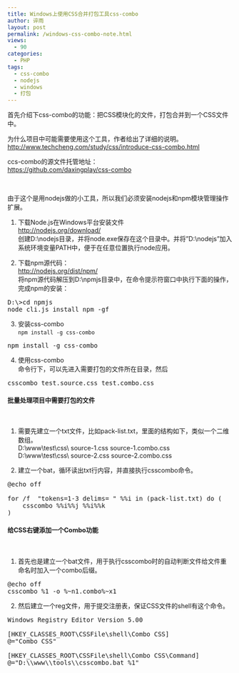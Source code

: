 ```yaml
---
title: Windows上使用CSS合并打包工具css-combo
author: 谇雨
layout: post
permalink: /windows-css-combo-note.html
views:
  - 90
categories:
  - PHP
tags:
  - css-combo
  - nodejs
  - windows
  - 打包
---
```

首先介绍下css-combo的功能：把CSS模块化的文件，打包合并到一个CSS文件中。

为什么项目中可能需要使用这个工具，作者给出了详细的说明。  
<a href="http://www.techcheng.com/study/css/introduce-css-combo.html" target="_blank">http://www.techcheng.com/study/css/introduce-css-combo.html</a>

ccs-combo的源文件托管地址：  
<a href="https://github.com/daxingplay/css-combo" target="_blank">https://github.com/daxingplay/css-combo</a>

&nbsp;

由于这个是用nodejs做的小工具，所以我们必须安装nodejs和npm模块管理操作扩展。

1. 下载Node.js在Windows平台安装文件  
<a href="http://nodejs.org/download/" target="_blank">http://nodejs.org/download/</a>  
创建D:\nodejs目录，并将node.exe保存在这个目录中。并将&#8221;D:\nodejs&#8221;加入系统环境变量PATH中，便于在任意位置执行node应用。

2. 下载npm源代码：  
<a href="http://nodejs.org/dist/npm/" target="_blank">http://nodejs.org/dist/npm/</a>  
将npm源代码解压到D:\npmjs目录中，在命令提示符窗口中执行下面的操作，完成npm的安装：

<pre class="lang:sh decode:true">D:\&gt;cd npmjs
node cli.js install npm -gf</pre>

3. 安装css-combo  
`npm install -g css-combo`

<pre class="lang:sh decode:true">npm install -g css-combo</pre>

4. 使用css-combo  
命令行下，可以先进入需要打包的文件所在目录，然后

<pre class="lang:sh decode:true">csscombo test.source.css test.combo.css</pre>

<!--more-->

#### 

#### 批量处理项目中需要打包的文件

&nbsp;

1. 需要先建立一个txt文件，比如pack-list.txt，里面的结构如下，类似一个二维数组。  
D:\www\test\css\ source-1.css source-1.combo.css  
D:\www\test\css\ source-2.css source-2.combo.css

2. 建立一个bat，循环读出txt行内容，并直接执行csscombo命令。

<pre class="lang:sh decode:true">@echo off

for /f  "tokens=1-3 delims= " %%i in (pack-list.txt) do (
    csscombo %%i%%j %%i%%k
)</pre>

#### 

#### 给CSS右键添加一个Combo功能

&nbsp;

1. 首先也是建立一个bat文件，用于执行csscombo时的自动判断文件给文件重命名时加入一个combo后缀。

<pre class="lang:sh decode:true">@echo off
csscombo %1 -o %~n1.combo%~x1</pre>

2. 然后建立一个reg文件，用于提交注册表，保证CSS文件的shell有这个命令。

<pre class="lang:sh decode:true">Windows Registry Editor Version 5.00

[HKEY_CLASSES_ROOT\CSSFile\shell\Combo CSS]
@="Combo CSS"

[HKEY_CLASSES_ROOT\CSSFile\shell\Combo CSS\Command]
@="D:\\www\\tools\\csscombo.bat %1"</pre>
